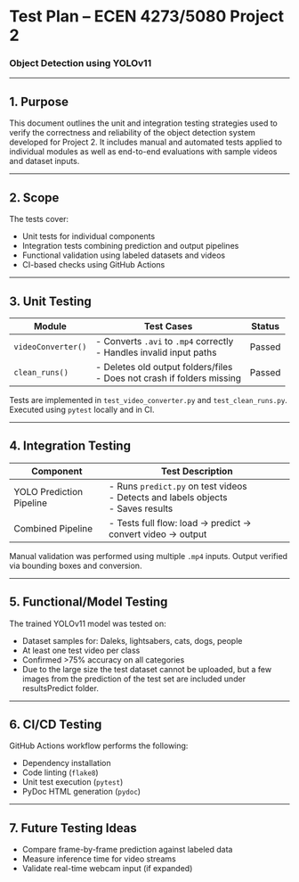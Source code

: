 # Test Plan – ECEN 4273/5080 Project 2
### Object Detection using YOLOv11

---

## 1. Purpose
This document outlines the unit and integration testing strategies used to verify the correctness and reliability of the object detection system developed for Project 2. It includes manual and automated tests applied to individual modules as well as end-to-end evaluations with sample videos and dataset inputs.

---

## 2. Scope
The tests cover:
- Unit tests for individual components
- Integration tests combining prediction and output pipelines
- Functional validation using labeled datasets and videos
- CI-based checks using GitHub Actions

---

## 3. Unit Testing

| Module                  | Test Cases                                                                   | Status |
|-------------------------|------------------------------------------------------------------------------|--------|
| `videoConverter()`      | - Converts `.avi` to `.mp4` correctly<br>- Handles invalid input paths       | Passed |
| `clean_runs()`          | - Deletes old output folders/files<br>- Does not crash if folders missing    | Passed |

Tests are implemented in `test_video_converter.py` and `test_clean_runs.py`. Executed using `pytest` locally and in CI.

---

## 4. Integration Testing

| Component                | Test Description                                                                 |
|--------------------------|----------------------------------------------------------------------------------|
| YOLO Prediction Pipeline | - Runs `predict.py` on test videos<br>- Detects and labels objects<br>- Saves results |
| Combined Pipeline        | - Tests full flow: load → predict → convert video → output                      |

Manual validation was performed using multiple `.mp4` inputs. Output verified via bounding boxes and conversion.

---

## 5. Functional/Model Testing

The trained YOLOv11 model was tested on:
- Dataset samples for: Daleks, lightsabers, cats, dogs, people
- At least one test video per class
- Confirmed >75% accuracy on all categories
- Due to the large size the test dataset cannot be uploaded, but a few images from the prediction of the test set are included under resultsPredict folder. 

---

## 6. CI/CD Testing

GitHub Actions workflow performs the following:
- Dependency installation
- Code linting (`flake8`)
- Unit test execution (`pytest`)
- PyDoc HTML generation (`pydoc`)

---

## 7. Future Testing Ideas

- Compare frame-by-frame prediction against labeled data
- Measure inference time for video streams
- Validate real-time webcam input (if expanded)

